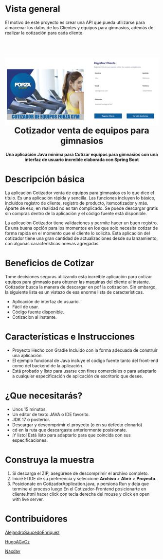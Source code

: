 # Vista general
El motivo de este proyecto es crear una API que pueda utilizarse para almacenar los datos de los Clientes y equipos para gimnasios, además de realizar la cotización para cada cliente.

<h1 align="center">
  <br>
    <img align="left"  width="830" src="https://github.com/AlejandroSaucedoEnriquez/Cotizador/blob/main/Images/Cotizador-Cliente.png">
  <br>
  Cotizador venta de equipos para gimnasios
  <br>
</h1>

<h4 align="center">Una aplicación Java mínima para Cotizar equipos para gimnasios con una interfaz de usuario increíble elaborada con Spring Boot</h4>

# Descripción básica
La aplicación Cotizador venta de equipos para gimnasios es lo que dice el título. Es una aplicación rápida y sencilla. Las funciones incluyen lo básico, incluidos registro de cliente, registro de producto, itemcotizador y más. Aparte de eso, en realidad no es tan complicado. Se puede descargar gratis sin compras dentro de la aplicación y el código fuente está disponible.

La aplicación Cotizador tiene validaciones  y permite hacer un buen registro. Es una buena opción para los momentos en los que solo necesita cotizar de forma rapida en el momento que el cliente lo solicita. Esta aplicación del cotizador tiene una gran cantidad de actualizaciones desde su lanzamiento, con algunas características nuevas agregadas. 

# Beneficios de Cotizar 
Tome decisiones seguras utilizando esta increíble aplicación para cotizar equipos para gimnasio para obtener las maquinas del cliente al instante. Cotizador busca la manera de descargar en pdf la cotizacion. Sin embargo, la siguiente lista es un vistazo de esa enorme lista de características.

* Aplicación de interfaz de usuario.
* Fácil de usar.
* Código fuente disponible.
* Cotizacion al instante.

# Características e Instrucciones

 * Proyecto Hecho con Gradle Incluido con la forma adecuada de construir una aplicación.
 * El ejemplo funcional de Java incluye el código fuente tanto del front-end como del backend de la aplicación.
 * Está probado y listo para usarse con fines comerciales o para adaptarlo a cualquier especificación de aplicación de escritorio que desee.

# ¿Que necesitarás?
* Unos 15 minutos.
* Un editor de texto JAVA o IDE favorito.
* JDK 17 o posterior.
* Descargar y descomprimir el proyecto (o en su defecto clonarlo)
* cd en la ruta que descargaste anteriormente posisionate.
* ¡Y listo! Está listo para adaptarlo para que coincida con sus especificaciones.


# Construya la muestra
<ol>
<li>Si descarga el ZIP, asegúrese de descomprimir el archivo completo.</li>
<li>Inicie El IDE de su preferencia y seleccione.<strong>Archivo </strong> &gt; <strong>Abrir </strong> &gt; <strong>Proyecto</strong>.</li>
<li>Posicionate en CotizadorApplication.java, y persiona Run y deja que termine el proceso luego En el Cotizador-Frontend posicionarte en cliente.html hacer click con tecla derecha del mouse y click en open with live server.</li>
</ol>


# Contribuidores
[AlejandroSaucedoEnriquez](https://github.com/AlejandroSaucedoEnriquez)

[HugoAGvCz](https://github.com/HugoAGvCz)

[Naxday](https://github.com/Naxday)

